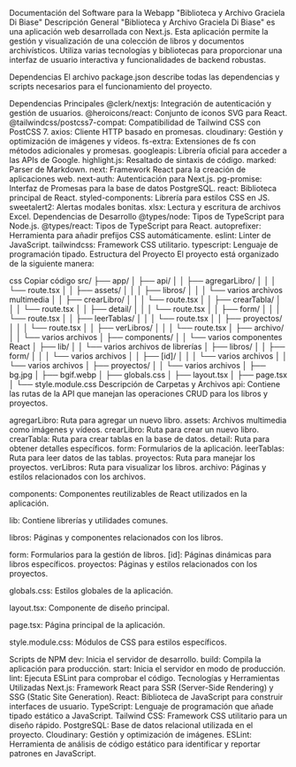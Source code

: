 Documentación del Software para la Webapp "Biblioteca y Archivo Graciela Di Biase"
Descripción General
"Biblioteca y Archivo Graciela Di Biase" es una aplicación web desarrollada con Next.js. Esta aplicación permite la gestión y visualización de una colección de libros y documentos archivísticos. Utiliza varias tecnologías y bibliotecas para proporcionar una interfaz de usuario interactiva y funcionalidades de backend robustas.

Dependencias
El archivo package.json describe todas las dependencias y scripts necesarios para el funcionamiento del proyecto.

Dependencias Principales
@clerk/nextjs: Integración de autenticación y gestión de usuarios.
@heroicons/react: Conjunto de iconos SVG para React.
@tailwindcss/postcss7-compat: Compatibilidad de Tailwind CSS con PostCSS 7.
axios: Cliente HTTP basado en promesas.
cloudinary: Gestión y optimización de imágenes y vídeos.
fs-extra: Extensiones de fs con métodos adicionales y promesas.
googleapis: Librería oficial para acceder a las APIs de Google.
highlight.js: Resaltado de sintaxis de código.
marked: Parser de Markdown.
next: Framework React para la creación de aplicaciones web.
next-auth: Autenticación para Next.js.
pg-promise: Interfaz de Promesas para la base de datos PostgreSQL.
react: Biblioteca principal de React.
styled-components: Librería para estilos CSS en JS.
sweetalert2: Alertas modales bonitas.
xlsx: Lectura y escritura de archivos Excel.
Dependencias de Desarrollo
@types/node: Tipos de TypeScript para Node.js.
@types/react: Tipos de TypeScript para React.
autoprefixer: Herramienta para añadir prefijos CSS automáticamente.
eslint: Linter de JavaScript.
tailwindcss: Framework CSS utilitario.
typescript: Lenguaje de programación tipado.
Estructura del Proyecto
El proyecto está organizado de la siguiente manera:

css
Copiar código
src/
  ├── app/
  │   ├── api/
  │   │   ├── agregarLibro/
  │   │   │   └── route.tsx
  │   │   ├── assets/
  │   │   │   ├── libros/
  │   │   │   └── varios archivos multimedia
  │   │   ├── crearLibro/
  │   │   │   └── route.tsx
  │   │   ├── crearTabla/
  │   │   │   └── route.tsx
  │   │   ├── detail/
  │   │   │   └── route.tsx
  │   │   ├── form/
  │   │   │   └── route.tsx
  │   │   ├── leerTablas/
  │   │   │   └── route.tsx
  │   │   ├── proyectos/
  │   │   │   └── route.tsx
  │   │   ├── verLibros/
  │   │   │   └── route.tsx
  │   ├── archivo/
  │   │   └── varios archivos
  │   ├── components/
  │   │   └── varios componentes React
  │   ├── lib/
  │   │   └── varios archivos de librerías
  │   ├── libros/
  │   │   ├── form/
  │   │   │   └── varios archivos
  │   │   ├── [id]/
  │   │   │   └── varios archivos
  │   │   └── varios archivos
  │   ├── proyectos/
  │   │   └── varios archivos
  │   ├── bg.jpg
  │   ├── bgif.webp
  │   ├── globals.css
  │   ├── layout.tsx
  │   ├── page.tsx
  │   └── style.module.css
Descripción de Carpetas y Archivos
api: Contiene las rutas de la API que manejan las operaciones CRUD para los libros y proyectos.

agregarLibro: Ruta para agregar un nuevo libro.
assets: Archivos multimedia como imágenes y vídeos.
crearLibro: Ruta para crear un nuevo libro.
crearTabla: Ruta para crear tablas en la base de datos.
detail: Ruta para obtener detalles específicos.
form: Formularios de la aplicación.
leerTablas: Ruta para leer datos de las tablas.
proyectos: Ruta para manejar los proyectos.
verLibros: Ruta para visualizar los libros.
archivo: Páginas y estilos relacionados con los archivos.

components: Componentes reutilizables de React utilizados en la aplicación.

lib: Contiene librerías y utilidades comunes.

libros: Páginas y componentes relacionados con los libros.

form: Formularios para la gestión de libros.
[id]: Páginas dinámicas para libros específicos.
proyectos: Páginas y estilos relacionados con los proyectos.

globals.css: Estilos globales de la aplicación.

layout.tsx: Componente de diseño principal.

page.tsx: Página principal de la aplicación.

style.module.css: Módulos de CSS para estilos específicos.

Scripts de NPM
dev: Inicia el servidor de desarrollo.
build: Compila la aplicación para producción.
start: Inicia el servidor en modo de producción.
lint: Ejecuta ESLint para comprobar el código.
Tecnologías y Herramientas Utilizadas
Next.js: Framework React para SSR (Server-Side Rendering) y SSG (Static Site Generation).
React: Biblioteca de JavaScript para construir interfaces de usuario.
TypeScript: Lenguaje de programación que añade tipado estático a JavaScript.
Tailwind CSS: Framework CSS utilitario para un diseño rápido.
PostgreSQL: Base de datos relacional utilizada en el proyecto.
Cloudinary: Gestión y optimización de imágenes.
ESLint: Herramienta de análisis de código estático para identificar y reportar patrones en JavaScript.

